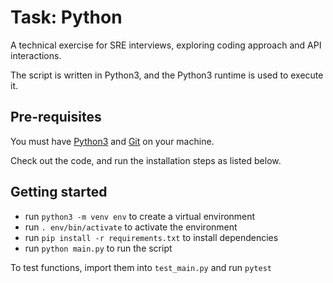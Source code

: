 # Task: Python

A technical exercise for SRE interviews, exploring coding approach and API interactions.

The script is written in Python3, and the Python3 runtime is used to execute it.

## Pre-requisites

You must have [Python3](https://www.python.org/downloads/) and [Git](https://git-scm.com/downloads) on your machine.

Check out the code, and run the installation steps as listed below.

## Getting started

- run `python3 -m venv env` to create a virtual environment
- run `. env/bin/activate` to activate the environment
- run `pip install -r requirements.txt` to install dependencies
- run `python main.py` to run the script

To test functions, import them into `test_main.py` and run `pytest`
